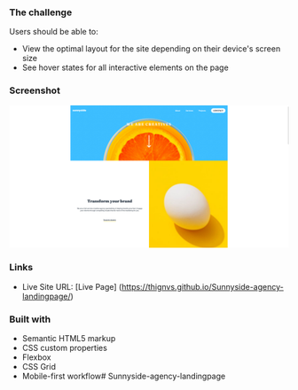 ### The challenge

Users should be able to:

- View the optimal layout for the site depending on their device's screen size
- See hover states for all interactive elements on the page

### Screenshot

![](./Screenshot.png)

### Links

- Live Site URL: [Live Page] (https://thignvs.github.io/Sunnyside-agency-landingpage/)

### Built with

- Semantic HTML5 markup
- CSS custom properties
- Flexbox
- CSS Grid
- Mobile-first workflow# Sunnyside-agency-landingpage
